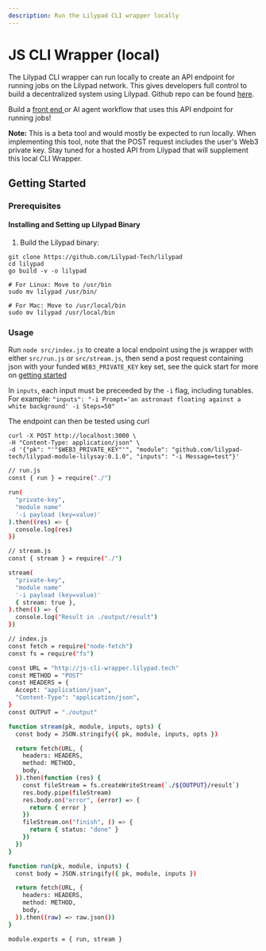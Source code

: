 ```yaml
---
description: Run the Lilypad CLI wrapper locally
---
```


# JS CLI Wrapper (local)

The Lilypad CLI wrapper can run locally to create an API endpoint for running jobs on the Lilypad network. This gives developers full control to build a decentralized system using Lilypad. Github repo can be found [here](https://github.com/Lilypad-Tech/js-cli-wrapper).

Build a [front end ](https://blog.lilypadnetwork.org/setting-up-your-lilypad-front-end)or AI agent workflow that uses this API endpoint for running jobs!

**Note:** This is a beta tool and would mostly be expected to run locally. When implementing this tool, note that the POST request includes the user's Web3 private key. Stay tuned for a hosted API from Lilypad that will supplement this local CLI Wrapper.&#x20;

## Getting Started

### Prerequisites

#### Installing and Setting up Lilypad Binary

1. Build the Lilypad binary:

```
git clone https://github.com/Lilypad-Tech/lilypad
cd lilypad
go build -v -o lilypad

# For Linux: Move to /usr/bin
sudo mv lilypad /usr/bin/

# For Mac: Move to /usr/local/bin
sudo mv lilypad /usr/local/bin
```

### Usage

Run `node src/index.js` to create a local endpoint using the js wrapper with either `src/run.js` or `src/stream.js`, then send a post request containing json with your funded `WEB3_PRIVATE_KEY` key set, see the quick start for more on [getting started](https://docs.lilypad.tech/lilypad/lilypad-milky-way-testnet/quick-start)

In `inputs`, each input must be preceeded by the `-i` flag, including tunables. For example: `"inputs": "-i Prompt='an astronaut floating against a white background' -i Steps=50"`

The endpoint can then be tested using curl

```
curl -X POST http://localhost:3000 \
-H "Content-Type: application/json" \
-d '{"pk": "'"$WEB3_PRIVATE_KEY"'", "module": "github.com/lilypad-tech/lilypad-module-lilysay:0.1.0", "inputs": "-i Message=test"}'
```

```bash
// run.js
const { run } = require("./")

run(
  "private-key",
  "module name"
  '-i payload (key=value)'
).then((res) => {
  console.log(res)
})
```

```bash
// stream.js
const { stream } = require("./")

stream(
  "private-key",
  "module name"
  '-i payload (key=value)'
  { stream: true },
).then(() => {
  console.log("Result in ./output/result")
})
```

```bash
// index.js
const fetch = require("node-fetch")
const fs = require("fs")

const URL = "http://js-cli-wrapper.lilypad.tech"
const METHOD = "POST"
const HEADERS = {
  Accept: "application/json",
  "Content-Type": "application/json",
}
const OUTPUT = "./output"

function stream(pk, module, inputs, opts) {
  const body = JSON.stringify({ pk, module, inputs, opts })

  return fetch(URL, {
    headers: HEADERS,
    method: METHOD,
    body,
  }).then(function (res) {
    const fileStream = fs.createWriteStream(`./${OUTPUT}/result`)
    res.body.pipe(fileStream)
    res.body.on("error", (error) => {
      return { error }
    })
    fileStream.on("finish", () => {
      return { status: "done" }
    })
  })
}

function run(pk, module, inputs) {
  const body = JSON.stringify({ pk, module, inputs })

  return fetch(URL, {
    headers: HEADERS,
    method: METHOD,
    body,
  }).then((raw) => raw.json())
}

module.exports = { run, stream }
```
